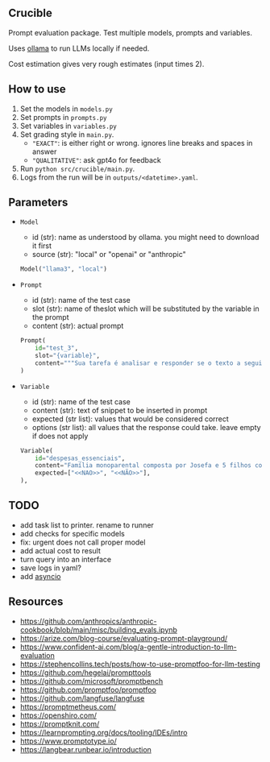 ## Crucible

Prompt evaluation package. Test multiple models, prompts and variables.

Uses [ollama](https://github.com/ollama/ollama-python) to run LLMs locally if needed.

Cost estimation gives very rough estimates (input times 2).

## How to use

1.  Set the models in `models.py`
1.  Set prompts in `prompts.py`
1.  Set variables in `variables.py`
1.  Set grading style in `main.py`.
    -   `"EXACT"`: is either right or wrong. ignores line breaks and spaces in answer
    -   `"QUALITATIVE"`: ask gpt4o for feedback
1.  Run `python src/crucible/main.py`.
1.  Logs from the run will be in `outputs/<datetime>.yaml`.

## Parameters

-   `Model`

    -   id (str): name as understood by ollama. you might need to download it first
    -   source (str): "local" or "openai" or "anthropic"

    ```python
    Model("llama3", "local")
    ```

-   `Prompt`

    -   id (str): name of the test case
    -   slot (str): name of theslot which will be substituted by the variable in the prompt
    -   content (str): actual prompt

    ```python
    Prompt(
        id="test_3",
        slot="{variable}",
        content="""Sua tarefa é analisar e responder se o texto a seguir menciona a necessidade de comprar remédios ou itens de saúde. Aqui está o texto:\n\n###\n\n{variable}\n\n###\n\n\nPrimeiro, analise cuidadosamente o texto em um rascunho. Depois, responda: a solicitação citada menciona a necessidade de comprar remédios ou itens de saúde? Responda "<<SIM>>" ou "<<NÃO>>".""",
    )
    ```

-   `Variable`

    -   id (str): name of the test case
    -   content (str): text of snippet to be inserted in prompt
    -   expected (str list): values that would be considered correct
    -   options (str list): all values that the response could take. leave empty if does not apply

    ```python
    Variable(
        id="despesas_essenciais",
        content="Família monoparental composta por Josefa e 5 filhos com idades entre 1 e 17 anos. Contam apenas com a renda de coleta de material reciclável e relatam dificuldade para manter as despesas essenciais. Solicita-se, portanto, o auxílio vulnerabilidade.",
        expected=["<<NAO>>", "<<NÃO>>"],
    ),
    ```

## TODO

-   add task list to printer. rename to runner
-   add checks for specific models
-   fix: urgent does not call proper model
-   add actual cost to result
-   turn query into an interface
-   save logs in yaml?
-   add [asyncio](https://github.com/ollama/ollama-python?tab=readme-ov-file#async-client)

## Resources

-   https://github.com/anthropics/anthropic-cookbook/blob/main/misc/building_evals.ipynb
-   https://arize.com/blog-course/evaluating-prompt-playground/
-   https://www.confident-ai.com/blog/a-gentle-introduction-to-llm-evaluation
-   https://stephencollins.tech/posts/how-to-use-promptfoo-for-llm-testing
-   https://github.com/hegelai/prompttools
-   https://github.com/microsoft/promptbench
-   https://github.com/promptfoo/promptfoo
-   https://github.com/langfuse/langfuse
-   https://promptmetheus.com/
-   https://openshiro.com/
-   https://promptknit.com/
-   https://learnprompting.org/docs/tooling/IDEs/intro
-   https://www.promptotype.io/
-   https://langbear.runbear.io/introduction
